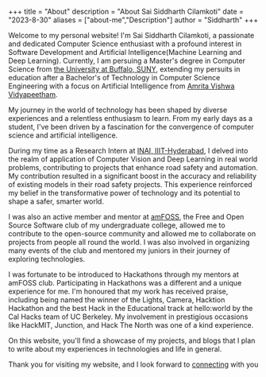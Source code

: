 +++
title = "About"
description = "About Sai Siddharth Cilamkoti"
date = "2023-8-30"
aliases = ["about-me","Description"]
author = "Siddharth"
+++

Welcome to my personal website! I'm Sai Siddharth Cilamkoti, a passionate and dedicated Computer Science enthusiast with a profound interest in Software Development and Artificial Intelligence(Machine Learning and Deep Learning). Currently, I am persuing a Master's degree in Computer Science from [the University at Buffalo, SUNY](https://www.buffalo.edu/), extending my persuits in education after a Bachelor's of Technology in Computer Science Engineering with a focus on Artificial Intelligence from [Amrita Vishwa Vidyapeetham](https://www.amrita.edu/).

My journey in the world of technology has been shaped by diverse experiences and a relentless enthusiasm to learn. From my early days as a student, I've been driven by a fascination for the convergence of computer science and artificial intelligence. 

During my time as a Research Intern at [INAI, IIIT-Hyderabad](https://inai.iiit.ac.in/index.html), I delved into the realm of application of Computer Vision and Deep Learning in real world problems, contributing to projects that enhance road safety and automation. My contribution resulted in a significant boost in the accuracy and reliability of existing models in their road safety projects. This experience reinforced my belief in the transformative power of technology and its potential to shape a safer, smarter world.

I was also an active member and mentor at [amFOSS](https://amfoss.in/), the Free and Open Source Software club of my undergraduate college, allowed me to contribute to the open-source community and allowed me to collaborate on projects from people all round the world. I was also involved in organizing many events of the club and mentored my juniors in their journey of exploring technologies.

I was fortunate to be introduced to Hackathons through my mentors at amFOSS club. Participating in Hackathons was a different and a unique experience for me. I'm honoured that my work has received praise, including being named the winner of the Lights, Camera, Hacktion Hackathon and the best Hack in the Educational track at hello:world by the Cal Hacks team of UC Berkeley. My involvement in prestigious occasions like HackMIT, Junction, and Hack The North was one of a kind experience.

On this website, you'll find a showcase of my projects, and blogs that I plan to write about my experiences in technologies and life in general.

Thank you for visiting my website, and I look forward to [connecting](/contact) with you 
 


